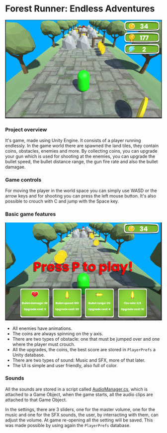 # Forest Runner: Endless Adventures

<img src="https://github.com/paolo-05/ProgettoQuarta/blob/master/Demo/demo2.png">

### Project overview

It's game, made using Unity Engine. 
It consists of a player running endlessly. 
In the game world there are spawned the land tiles, they contain coins, obstacles, enemies and more. 
By collecting coins, you can upgrade your gun which is used for shooting at the enemies, you can upgrade the bullet speed, the bullet distance range, the gun fire rate and also the bullet damagae.

### Game controls

For moving the player in the world space you can simply use WASD or the arrow keys and for shooting you can press the left mouse button. It's also possible to crouch with C and jump with the Space key.

### Basic game features

<img src="https://github.com/paolo-05/ProgettoQuarta/blob/master/Demo/demo1.png">

- All enemies have animations.
- The coins are always spinning on the y axis.
- There are two types of obstacle: one that must be jumped over and one where the player must crouch.
- All the upgrades, the coins, the best score are stored in `PlayerPrefs` a Unity database.
- There are two types of sound: Music and SFX, more of that later.
- The UI is simple and user friendly, also full of color.

### Sounds

All the sounds are stored in a script called [AudioManager.cs](https://github.com/paolo-05/ProgettoQuarta/blob/master/Assets/Scripts/AudioManager.cs), which is attached to a Game Object, when the game starts,
all the audio clips are attached to that Game Object.

In the settings, there are 3 sliders, one for the master volume, one for the music and one for the SFX sounds, the user, by interracting with them, can adjust the volume. 
At game re-opening all the setting will be saved. This was made possible by using again the `PlayerPrefs` database.
